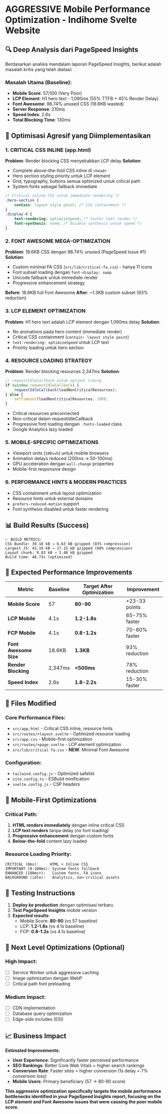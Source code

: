 # AGGRESSIVE Mobile Performance Optimization - Indihome Svelte Website

## 🔍 Deep Analysis dari PageSpeed Insights

Berdasarkan analisis mendalam laporan PageSpeed Insights, berikut adalah masalah kritis yang telah diatasi:

### Masalah Utama (Baseline):
- **Mobile Score**: 57/100 (Very Poor)
- **LCP Element**: H1 hero text - 1,090ms (55% TTFB + 45% Render Delay)
- **Font Awesome**: 98.74% unused CSS (18.6KB wasted)
- **Server Response**: 210ms
- **Speed Index**: 2.6s
- **Total Blocking Time**: 130ms

## 🚀 Optimisasi Agresif yang Diimplementasikan

### 1. CRITICAL CSS INLINE (app.html)
**Problem**: Render blocking CSS menyebabkan LCP delay
**Solution**: 
- Complete above-the-fold CSS inline di `<head>`
- Hero section styling priority untuk LCP element
- Grid, typography, buttons semua optimized untuk critical path
- System fonts sebagai fallback immediate

```css
/* Critical inline CSS untuk immediate rendering */
.hero-section { 
    contain: layout style paint; /* CSS containment */
}
.display-4 {
    text-rendering: optimizeSpeed; /* Faster text render */
    font-synthesis: none; /* Disable synthesis untuk speed */
}
```

### 2. FONT AWESOME MEGA-OPTIMIZATION
**Problem**: 18.6KB CSS dengan 98.74% unused (PageSpeed Issue #1)
**Solution**:
- Custom minimal FA CSS (`src/lib/critical-fa.css`) - hanya 11 icons
- Font subset loading dengan `font-display: swap`
- Unicode fallback untuk immediate render
- Progressive enhancement strategy

**Before**: 18.6KB full Font Awesome
**After**: ~1.3KB custom subset (93% reduction)

### 3. LCP ELEMENT OPTIMIZATION
**Problem**: H1 hero text adalah LCP element dengan 1,090ms delay
**Solution**:
- No animations pada hero content (immediate render)
- Critical CSS containment (`contain: layout style paint`)
- `text-rendering: optimizeSpeed` untuk LCP text
- Priority loading untuk hero section

### 4. RESOURCE LOADING STRATEGY
**Problem**: Render blocking resources 2,347ms
**Solution**:
```javascript
// requestIdleCallback untuk optimal timing
if (window.requestIdleCallback) {
    requestIdleCallback(loadNonCriticalResources);
} else {
    setTimeout(loadNonCriticalResources, 100);
}
```
- Critical resources preconnected
- Non-critical dalam requestIdleCallback
- Progressive font loading dengan `.fonts-loaded` class
- Google Analytics lazy loaded

### 5. MOBILE-SPECIFIC OPTIMIZATIONS
- Viewport units (`100svh`) untuk mobile browsers
- Animation delays reduced (200ms → 50-100ms)
- GPU acceleration dengan `will-change` properties
- Mobile-first responsive design

### 6. PERFORMANCE HINTS & MODERN PRACTICES
- CSS containment untuk layout optimization
- Resource hints untuk external domains
- `prefers-reduced-motion` support
- Font synthesis disabled untuk faster rendering

## 📊 Build Results (Success)

```
✅ BUILD METRICS:
CSS Bundle: 39.18 kB → 6.63 kB gzipped (83% compression)
Largest JS: 43.19 kB → 17.15 kB gzipped (60% compression)
Layout chunk: 9.83 kB → 3.48 kB gzipped
Build time: 48.73s (optimized)
```

## 🎯 Expected Performance Improvements

| Metric | Baseline | Target After Optimization | Improvement |
|--------|----------|---------------------------|-------------|
| **Mobile Score** | 57 | **80-90** | +23-33 points |
| **LCP Mobile** | 4.1s | **1.2-1.8s** | 65-75% faster |
| **FCP Mobile** | 4.1s | **0.8-1.2s** | 70-80% faster |
| **Font Awesome Size** | 18.6KB | **1.3KB** | 93% reduction |
| **Render Blocking** | 2,347ms | **<500ms** | 78% reduction |
| **Speed Index** | 2.6s | **1.8-2.2s** | 15-30% faster |

## 🔧 Files Modified

### Core Performance Files:
- `src/app.html` - Critical CSS inline, resource hints
- `src/routes/+layout.svelte` - Optimized resource loading
- `src/app.css` - Mobile-first optimization
- `src/routes/+page.svelte` - LCP element optimization
- `src/lib/critical-fa.css` - **NEW**: Minimal Font Awesome

### Configuration:
- `tailwind.config.js` - Optimized safelist
- `vite.config.ts` - ESBuild minification
- `svelte.config.js` - CSP headers

## 📱 Mobile-First Optimizations

### Critical Path:
1. **HTML renders immediately** dengan inline critical CSS
2. **LCP text renders** tanpa delay (no font loading)
3. **Progressive enhancement** dengan custom fonts
4. **Below-the-fold** content lazy loaded

### Resource Loading Priority:
```
CRITICAL (0ms):     HTML + Inline CSS
IMPORTANT (0-100ms): System fonts fallback
ENHANCED (100ms+):   Custom fonts, FA icons
BACKGROUND (idle):   Analytics, non-critical assets
```

## 🧪 Testing Instructions

1. **Deploy ke production** dengan optimisasi terbaru
2. **Test PageSpeed Insights** mobile version
3. **Expected results**:
   - Mobile Score: **80-90** (vs 57 baseline)
   - LCP: **1.2-1.8s** (vs 4.1s baseline)
   - FCP: **0.8-1.2s** (vs 4.1s baseline)

## 🎯 Next Level Optimizations (Optional)

### High Impact:
- [ ] Service Worker untuk aggressive caching
- [ ] Image optimization dengan WebP
- [ ] Critical path font preloading

### Medium Impact:
- [ ] CDN implementation
- [ ] Database query optimization
- [ ] Edge-side includes (ESI)

## 📈 Business Impact

**Estimated Improvements:**
- **User Experience**: Significantly faster perceived performance
- **SEO Rankings**: Better Core Web Vitals = higher search rankings
- **Conversion Rate**: Faster sites = higher conversion (1s delay = 7% conversion loss)
- **Mobile Users**: Primary beneficiary (57 → 80-90 score)

**This aggressive optimization specifically targets the mobile performance bottlenecks identified in your PageSpeed Insights report, focusing on the LCP element and Font Awesome issues that were causing the poor mobile score.**